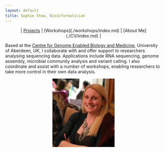 ```yaml
---
layout: default
title: Sophie Shaw, Bioinformatician
---
```

<center>
| <a href="./projects/index.md">Projects</a>  | [Workshops](./workshops/index.md) | [About Me](./CV/index.md) |
</center>

Based at the [Centre for Genome Enabled Biology and Medicine](http://www.abdn.ac.uk/genomics/), University of Aberdeen, UK, I collaborate with and offer support to researchers analysing sequencing data. Applications include RNA sequencing, genome assembly, microbial community analysis and variant calling. I also coordinate and assist with a number of workshops, enabling researchers to take more control in their own data analysis. 

<center><img src="./Sophie_Shaw_Photo.jpg" width="200"/></center>


